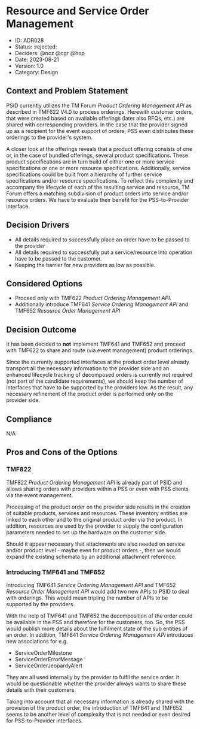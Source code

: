 # Resource and Service Order Management

* ID: ADR028
* Status: :rejected:
* Deciders: @ncz @cgr @hop
* Date: 2023-08-21
* Version: 1.0
* Category: Design

## Context and Problem Statement

PSID currently utilizes the TM Forum *Product Ordering Management API* as described in TMF622 V4.0 to process orderings.
Herewith customer orders, that were created based on available offerings (later also RFQs, etc.) are shared with corresponding providers.
In the case that the provider signed up as a recipient for the event support of orders, PSS even distributes these orderings to the provider's system.

A closer look at the offerings reveals that a product offering consists of one or, in the case of bundled offerings, several product specifications.
These product specifications are in turn build of either one or more service specifications or one or more resource specifications.
Additionally, service specifications could be built from a hierarchy of further service specifications and/or resource specifications.
To reflect this complexity and accompany the lifecycle of each of the resulting service and resource, TM Forum offers a matching subdivision of product orders into service and/or resource orders.
We have to evaluate their benefit for the PSS-to-Provider interface.

## Decision Drivers

* All details required to successfully place an order have to be passed to the provider
* All details required to successfully put a service/resource into operation have to be passed to the customer.
* Keeping the barrier for new providers as low as possible.

## Considered Options

* Proceed only with TMF622 *Product Ordering Management API*.
* Additionally introduce TMF641 *Service Ordering Management API* and TMF652 *Resource Order Management API*

## Decision Outcome

It has been decided to **not** implement TMF641 and TMF652 and proceed with TMF622 to share and route (via event management) product orderings.

Since the currently supported interfaces at the product order level already transport all the necessary information to the provider side and an enhanced lifecycle tracking of decomposed orders is currently not required (not part of the candidate requirements), we should keep the number of interfaces that have to be supported by the providers low.
As the result, any necessary refinement of the product order is performed only on the provider side.

## Compliance

N/A

## Pros and Cons of the Options

### TMF822

TMF822 *Product Ordering Management API* is already part of PSID and allows sharing orders with providers within a PSS or even with PSS clients via the event management.

Processing of the product order on the provider side results in the creation of suitable products, services and resources.
These inventory entities are linked to each other and to the original product order via the product.
In addition, resources are used by the provider to supply the configuration parameters needed to set up the hardware on the customer side.

Should it appear necessary that attachments are also needed on service and/or product level - maybe even for product orders -, then we would expand the existing schemata by an additional attachment reference.

### Introducing TMF641 and TMF652

Introducing TMF641 *Service Ordering Management API* and TMF652 *Resource Order Management API* would add two new APIs to PSID to deal with orderings.
This would mean tripling the number of APIs to be supported by the providers.

With the help of TMF641 and TMF652 the decomposition of the order could be available in the PSS and therefore for the customers, too.
So, the PSS would publish more details about the fulfilment state of the sub entities of an order.
In addition, TMF641 *Service Ordering Management API* introduces new associations for e.g.

* ServiceOrderMilestone
* ServiceOrderErrorMessage
* ServiceOrderJeopardyAlert

They are all used internally by the provider to fulfil the service order.
It would be questionable whether the provider always wants to share these details with their customers.

Taking into account that all necessary information is already shared with the provision of the product order, the introduction of TMF641 and TMF652 seems to be another level of complexity that is not needed or even desired for PSS-to-Provider interfaces.

